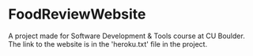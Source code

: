 # FoodReviewWebsite
A project made for Software Development &amp; Tools course at CU Boulder. The link to the website is in the 'heroku.txt' file in the project.
